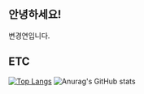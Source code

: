 ## 안녕하세요!
변경연입니다.


## ETC
[![Top Langs](https://github-readme-stats.vercel.app/api/top-langs/?username=kyung-yeon&hide=html&layout=compact)](https://kyungyeon.dev)
![Anurag's GitHub stats](https://github-readme-stats.vercel.app/api?username=kyung-yeon&show_icons=true&theme=radical)

